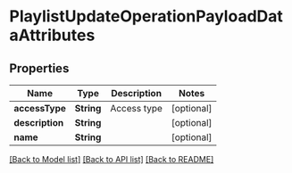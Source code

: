 # PlaylistUpdateOperationPayloadDataAttributes

## Properties
Name | Type | Description | Notes
------------ | ------------- | ------------- | -------------
**accessType** | **String** | Access type | [optional] 
**description** | **String** |  | [optional] 
**name** | **String** |  | [optional] 

[[Back to Model list]](../README.md#documentation-for-models) [[Back to API list]](../README.md#documentation-for-api-endpoints) [[Back to README]](../README.md)


